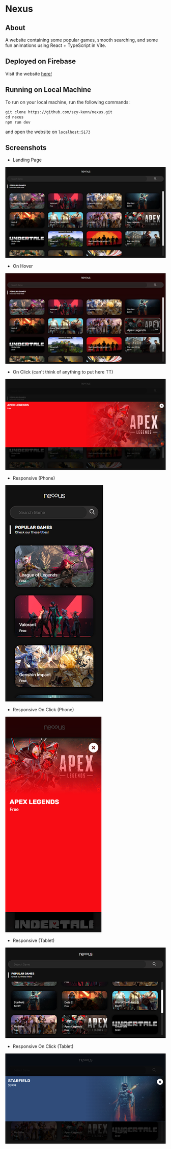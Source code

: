 # Nexus

## About

A website containing some popular games, smooth searching, and some fun animations using React + TypeScript in Vite.

## Deployed on Firebase

Visit the website [here!](https://szy-kenn-nexus.web.app)

## Running on Local Machine

To run on your local machine, run the following commands:

```
git clone https://github.com/szy-kenn/nexus.git
cd nexus
npm run dev
```

and open the website on `localhost:5173`

## Screenshots

-   Landing Page

![Landing Page](assets/1.png)

-   On Hover

![On Hover](assets/2.png)

-   On Click (can't think of anything to put here TT)

![On Click](assets/3.png)

-   Responsive (Phone)

![Responsive (Phone)](assets/4.png)

-   Responsive On Click (Phone)

![Responsive On Click (Phone)](assets/5.png)

-   Responsive (Tablet)

![Responsive (Tablet)](assets/6.png)

-   Responsive On Click (Tablet)

![Responsive On Click (Tablet)](assets/7.png)
